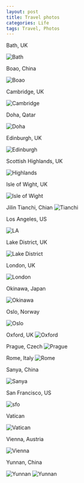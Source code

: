 ```yaml
---
layout: post
title: Travel photos
categories: Life
tags: Travel, Photos
---
```


Bath, UK

![Bath](/photos/bath.JPG)

Boao, China

![Boao](/photos/bath.JPG)

Cambridge, UK

![Cambridge](/photos/cambridge.jpg)

Doha, Qatar

![Doha](/photos/boao.JPG)

Edinburgh, UK

![Edinburgh](/photos/doha.JPG)

Scottish Highlands, UK

![Highlands](/photos/edinburgh.JPG)

Isle of Wight, UK

![Isle of Wight](/photos/highlands.JPG)

Jilin Tianchi, Chian
![Tianchi](/photos/jilin.jpg)

Los Angeles, US

![LA](/photos/la.jpg)

Lake District, UK

![Lake District](/photos/la.jpg)

London, UK

![London](/photos/lakedistrict.jpg)

Okinawa, Japan

![Okinawa](/photos/london.jpg)

Oslo, Norway

![Oslo](/photos/okinawa.JPG)

Oxford, UK
![Oxford](/photos/oxford.jpg)

Prague, Czech
![Prague](/photos/prague.jpg)

Rome, Italy
![Rome](/photos/rome.jpg)

Sanya, China

![Sanya](/photos/oslo.jpg)

San Francisco, US

![sfo](/photos/sanya.jpg)

Vatican

![Vatican](/photos/vatican.jpg)

Vienna, Austria

![Vienna](/photos/vienna.jpg)

Yunnan, China

![Yunnan](/photos/yunnan1.jpg)
![Yunnan](/photos/yunnan2.jpg)
